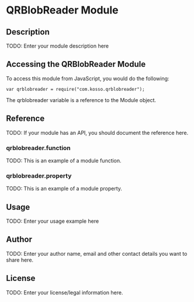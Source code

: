 # QRBlobReader Module

## Description

TODO: Enter your module description here

## Accessing the QRBlobReader Module

To access this module from JavaScript, you would do the following:

    var qrblobreader = require("com.kosso.qrblobreader");

The qrblobreader variable is a reference to the Module object.

## Reference

TODO: If your module has an API, you should document
the reference here.

### qrblobreader.function

TODO: This is an example of a module function.

### qrblobreader.property

TODO: This is an example of a module property.

## Usage

TODO: Enter your usage example here

## Author

TODO: Enter your author name, email and other contact
details you want to share here.

## License

TODO: Enter your license/legal information here.
